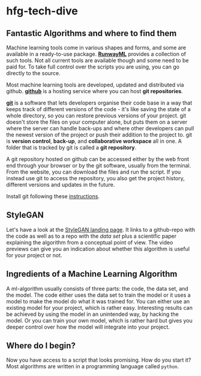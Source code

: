 # hfg-tech-dive

## Fantastic Algorithms and where to find them 

Machine learning tools come in
various shapes and forms, and some
are available in a ready-to-use
package. [**RunwayML**](https://runwayml.com/) provides
a collection of such tools. Not all
current tools are available though and
some need to be paid for. To take full
control over the scripts you are using,
you can go directly to the source.

Most machine learning tools are
developed, updated and distributed
via github. **[github](https://github.com/)**
is a hosting service where you can
host **git repositories**. 

[**git**](https://git-scm.com/) is a software
that lets developers organise their code
base in a way that keeps track of different
versions of the code - it's like saving
the state of a whole directory, so you can
restore previous versions of your project.
git doesn't store the files on your computer
alone, but puts them on a server where the
server can handle back-ups and where other
developers can pull the newest version of
the project or push their addition to the
project to. git is **version control**, **back-up**,
and **collaborative workspace** all in one.
A folder that is tracked by git is called 
a **git repository**.

A git repository hosted on github can be
accessed either by the web front end through
your browser or by the git software, usually
from the terminal. From the website, you can
download the files and run the script. If
you instead use git to access the repository,
you also get the project history, different
versions and updates in the future.

Install git following these 
[instructions](https://git-scm.com/book/en/v2/Getting-Started-Installing-Git).

## StyleGAN

Let's have a look at the 
[StyleGAN landing page](https://nvlabs.github.io/stylegan2/versions.html).
It links to a github-repo with the code
as well as to a repo with the *data set*
plus a scientific paper explaining the
algorithm from a conceptual point of
view. The video previews can give you
an indication about whether this algorithm
is useful for your project or not.

## Ingredients of a Machine Learning Algorithm

A ml-algorithm usually consists of three parts:
the code, the data set, and the model. The code
either uses the data set to train the model or
it uses a model to make the model do what it
was trained for. You can either use an existing
model for your project, which is rather easy.
Interesting results can be achieved by using
the model in an unintended way, by hacking the
model. Or you can train your own model, which
is rather hard but gives you deeper control
over how the model will integrate into your
project.

## Where do I begin?

Now you have access to a script that looks
promising. How do you start it? Most algorithms
are written in a programming language called
`python`.


